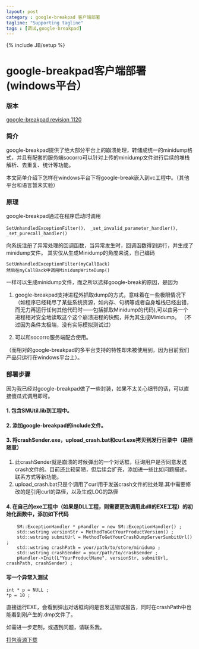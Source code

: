 ```yaml
---
layout: post
category : google-breakpad 客户端部署
tagline: "Supporting tagline"
tags : [调试,google-breakpad]
---
```

{% include JB/setup %}


# google-breakpad客户端部署(windows平台）


### 版本
[google-breakpad revision 1120](http://code.google.com/p/google-breakpad/)

### 简介
google-breakpad提供了绝大部分平台上的崩溃处理，转储成统一的minidump格式，并且有配套的服务端socorro可以针对上传的minidump文件进行后续的堆栈解析、去重复、统计等功能。

本文简单介绍下怎样在windows平台下将google-break嵌入到vc工程中。（其他平台和语言暂未实验）

### 原理
google-breakpad通过在程序启动时调用

	SetUnhandledExceptionFilter()， _set_invalid_parameter_handler(),  _set_purecall_handler()

向系统注册了异常处理的回调函数，当异常发生时，回调函数得到运行，并生成了minidump文件。
其实仅从生成Minidump的角度来说，自己编码

	SetUnhandledExceptionFilter(myCallBack)
	然后在myCallBack中调用MinidumpWriteDump()
	
一样可以生成minidump文件，而之所以选择google-break的原因，是因为

1. google-breakpad支持进程外抓取dump的方式，意味着在一些极限情况下（如程序已经耗尽了某些系统资源，如内存、句柄等或者自身堆栈已经出错，而无力再运行任何其他代码时——包括抓取Minidump的代码),可以由另一个进程相对安全地读取这个这个崩溃进程的快照，并为其生成Minidump。 （不过因为条件太极端，没有实际模拟测试过）

2. 可以和socorro服务端配合使用。

（而相对的google-breakpad的多平台支持的特性却未被使用到，因为目前我们产品只运行在windows平台上）。

### 部署步骤
因为我已经对google-breakpad做了一些封装，如果不太关心细节的话，可以直接傻瓜式调用即可。

#### 1. 包含SMUtil.lib到工程中。
#### 2. 添加google-breakpad的include文件。
#### 3. 将crashSender.exe，upload_crash.bat和curl.exe拷贝到发行目录中（路径随意）

1. 此crashSender就是崩溃的时候弹出的一个对话框，征询用户是否同意发送crash文件的。目前还比较简陋，但后续会扩充，添加进一些比如问题描述，联系方式等新功能。
2. upload_crash.bat只是个调用了curl用于发送crash文件的批处理.其中需要修改的是引用curl的路径，以及生成LOG的路径

#### 4. 在自己的exe工程中（如果是DLL工程，则需要更改调用此dll的EXE工程）的初始化函数中，添加如下代码

		SM::ExceptionHandler * pHandler = new SM::ExceptionHandler() ;
		std::wstring versionStr = MethodToGetYourProductVersion() ;
		std::wstring submitUrl = MethodToGetYourCrashDumpServerSumbitUrl() ;
		std::wstring crashPath = your/path/to/store/minidump ;
		std::wstring crashSender = your/path/to/crashSender ;
		pHandler->Init(L"YourProductName", versionStr, submitUrl, crashPath, crashSender) ;

#### 写一个异常入测试
	int * p = NULL ;
	*p = 10 ;

直接运行EXE，会看到弹出对话框询问是否发送错误报告，同时在crashPath中也能看到刚产生的.dmp文件了。

如需进一步定制，或遇到问题，请联系我。	

[打包资源下载](http://s.yunio.com/9R99Tl)


















